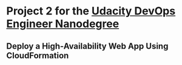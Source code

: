 # Project 2 for the [Udacity DevOps Engineer Nanodegree](https://www.udacity.com/course/cloud-dev-ops-nanodegree--nd9991)

## Deploy a High-Availability Web App Using CloudFormation

